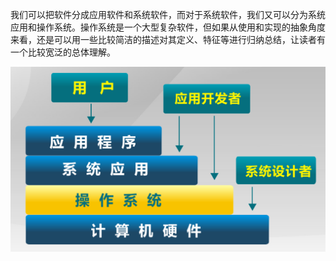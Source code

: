 我们可以把软件分成应用软件和系统软件，而对于系统软件，我们又可以分为系统应用和操作系统。操作系统是一个大型复杂软件，但如果从使用和实现的抽象角度来看，还是可以用一些比较简洁的描述对其定义、特征等进行归纳总结，让读者有一个比较宽泛的总体理解。



![](/zh/chapter-1/figures/os-position.png)

